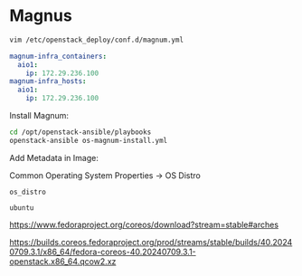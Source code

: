 # Magnus


```bash
vim /etc/openstack_deploy/conf.d/magnum.yml
```

```yaml
magnum-infra_containers:
  aio1:
    ip: 172.29.236.100
magnum-infra_hosts:
  aio1:
    ip: 172.29.236.100
```

Install Magnum:
```bash
cd /opt/openstack-ansible/playbooks
openstack-ansible os-magnum-install.yml
```


Add Metadata in Image:

Common Operating System Properties -> OS Distro

`os_distro`
```
ubuntu
```


https://www.fedoraproject.org/coreos/download?stream=stable#arches

https://builds.coreos.fedoraproject.org/prod/streams/stable/builds/40.20240709.3.1/x86_64/fedora-coreos-40.20240709.3.1-openstack.x86_64.qcow2.xz

